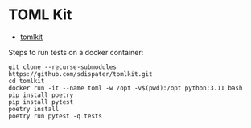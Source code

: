 # TOML Kit

* [tomlkit](https://github.com/sdispater/tomlkit)

Steps to run tests on a docker container:

```
git clone --recurse-submodules https://github.com/sdispater/tomlkit.git
cd tomlkit
docker run -it --name toml -w /opt -v$(pwd):/opt python:3.11 bash
pip install poetry
pip install pytest
poetry install
poetry run pytest -q tests
```


